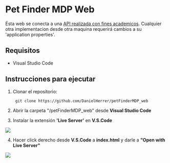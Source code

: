 # Pet Finder MDP Web
Ésta web se conecta a una <a href="https://github.com/SofiaCantalupi/petFinderMDP">API realizada con fines academicos</a>. Cualquier otra implementacion desde otra maquina requerirá cambios a su 'application properties'.

## Requisitos
- Visual Studio Code

## Instrucciones para ejecutar

1. Clonar el repositorio:

        git clone https://github.com/DanielHerrer/petFinderMDP_web

2. Abrir la carpeta "/petFinderMDP_web" desde <strong>Visual Studio Code</strong>

3. Instalar la extensión <strong>'Live Server'</strong> en <strong>V.S.Code</strong>

<img src="https://github.com/user-attachments/assets/3ccb4d6a-bc29-41de-83bf-24d73753f391">

4. Hacer click derecho desde <strong>V.S.Code</strong> a <strong>index.html</strong> y darle a <strong>"Open with Live Server"</strong>

<img src="https://github.com/user-attachments/assets/b6ceaae5-7517-4ee0-89f9-0ae5562c3c11">